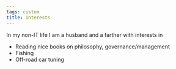 ```yaml
---
tags: custom
title: Interests
---
```


In my non-IT life I am a husband and a farther with interests in

* Reading nice books on philosophy, governance/management 
* Fishing
* Off-road car tuning